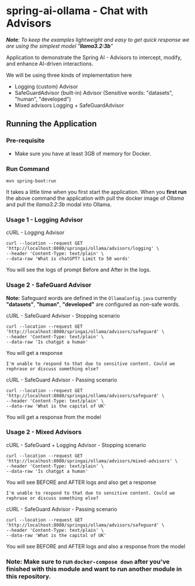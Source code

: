 # spring-ai-ollama - Chat with Advisors

_**Note**: To keep the examples lightweight and easy to get quick response we are using the simplest model "**llama3.2:3b**"_

Application to demonstrate the Spring AI - Advisors to intercept, modify, and enhance AI-driven interactions.

We will be using three kinds of implementation here
- Logging (custom) Advisor
- SafeGuardAdvisor (built-in) Advisor (Sensitive words: "datasets", "human", "developed")
- Mixed advisors Logging + SafeGuardAdvisor

## Running the Application 
### Pre-requisite
- Make sure you have at least 3GB of memory for Docker.

### Run Command
```
mvn spring-boot:run
```
It takes a little time when you first start the application. 
When you **first run** the above command the application with pull the docker image of _Ollama_ and pull the _llama3.2:3b_ modal into Ollama. 

### Usage 1 - Logging Advisor
cURL - Logging Advisor
```
curl --location --request GET 'http://localhost:8080/springai/ollama/advisors/logging' \
--header 'Content-Type: text/plain' \
--data-raw 'What is chatGPT? Limit to 50 words'
```
You will see the logs of prompt Before and After in the logs.

### Usage 2 - SafeGuard Advisor
**Note:** Safeguard words are defined in the `OllamaConfig.java` currently **"datasets"**, **"human"**, **"developed"** are configured as non-safe words.

cURL - SafeGuard Advisor - Stopping scenario
```
curl --location --request GET 'http://localhost:8080/springai/ollama/advisors/safeguard' \
--header 'Content-Type: text/plain' \
--data-raw 'Is chatgpt a human'
```
You will get a response
```
I'm unable to respond to that due to sensitive content. Could we rephrase or discuss something else?
```

cURL - SafeGuard Advisor - Passing scenario
```
curl --location --request GET 'http://localhost:8080/springai/ollama/advisors/safeguard' \
--header 'Content-Type: text/plain' \
--data-raw 'What is the capital of UK'
```
You will get a response from the model

### Usage 2 - Mixed Advisors

cURL - SafeGuard + Logging Advisor - Stopping scenario
```
curl --location --request GET 'http://localhost:8080/springai/ollama/advisors/mixed-advisors' \
--header 'Content-Type: text/plain' \
--data-raw 'Is chatgpt a human'
```
You will see BEFORE and AFTER logs and also get a response
```
I'm unable to respond to that due to sensitive content. Could we rephrase or discuss something else?
```

cURL - SafeGuard Advisor - Passing scenario
```
curl --location --request GET 'http://localhost:8080/springai/ollama/advisors/safeguard' \
--header 'Content-Type: text/plain' \
--data-raw 'What is the capital of UK'
```
You will see BEFORE and AFTER logs and also a response from the model

### Note: Make sure to run `docker-compose down` after you've finished with this module and want to run another module in this repository.